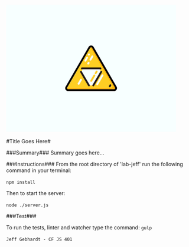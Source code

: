 ![Triforce](./resources/triforce2.gif)

#Title Goes Here#

###Summary###
Summary goes here...

###Instructions###
From the root directory of 'lab-jeff' run the following command in your terminal:

`npm install`

Then to start the server:

`node ./server.js`


###Test###

To run the tests, linter and watcher type the command:
`gulp`


`Jeff Gebhardt - CF JS 401`
